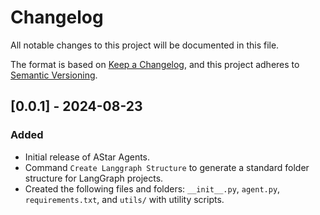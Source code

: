 # Changelog

All notable changes to this project will be documented in this file.

The format is based on [Keep a Changelog](https://keepachangelog.com/en/1.0.0/), and this project adheres to [Semantic Versioning](https://semver.org/spec/v2.0.0.html).

## [0.0.1] - 2024-08-23

### Added
- Initial release of AStar Agents.
- Command `Create Langgraph Structure` to generate a standard folder structure for LangGraph projects.
- Created the following files and folders: `__init__.py`, `agent.py`, `requirements.txt`, and `utils/` with utility scripts.
